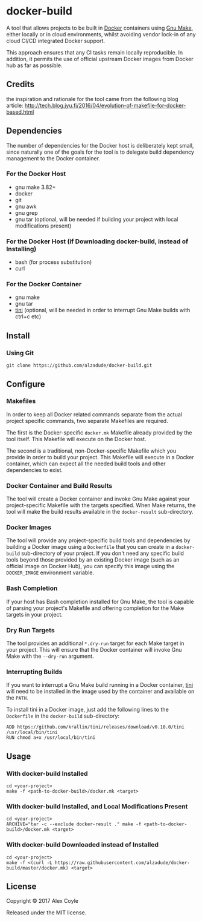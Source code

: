 # docker-build

A tool that allows projects to be built in [Docker](https://www.docker.com) containers using [Gnu Make](https://www.gnu.org/software/make), either locally or in cloud environments, whilst avoiding vendor lock-in of any cloud CI/CD integrated Docker support.

This approach ensures that any CI tasks remain locally reproducible. In addition, it permits the use of official upstream Docker images from Docker hub as far as possible.

## Credits

the inspiration and rationale for the tool came from the following blog article: http://tech.blog.jyu.fi/2016/04/evolution-of-makefile-for-docker-based.html

## Dependencies

The number of dependencies for the Docker host is deliberately kept small, since naturally one of the goals for the tool is to delegate build dependency management to the Docker container.

### For the Docker Host
- gnu make 3.82+
- docker
- git
- gnu awk
- gnu grep
- gnu tar (optional, will be needed if building your project with local modifications present)

### For the Docker Host (if Downloading docker-build, instead of Installing)
- bash (for process substitution)
- curl

### For the Docker Container
- gnu make
- gnu tar
- [tini](https://github.com/krallin/tini) (optional, will be needed in order to interrupt Gnu Make builds with ctrl+c etc)

## Install

### Using Git
```
git clone https://github.com/alzadude/docker-build.git
```

## Configure

### Makefiles

In order to keep all Docker related commands separate from the actual project specific commands, two separate Makefiles are required.

The first is the Docker-specific `docker.mk` Makefile already provided by the tool itself. This Makefile will execute on the Docker host.

The second is a traditional, non-Docker-specific Makefile which you provide in order to build your project. This Makefile will execute in a Docker container, which can expect all the needed build tools and other dependencies to exist.

### Docker Container and Build Results

The tool will create a Docker container and invoke Gnu Make against your project-specific Makefile with the targets specified. When Make returns, the tool will make the build results available in the `docker-result` sub-directory.

### Docker Images

The tool will provide any project-specific build tools and dependencies by building a Docker image using a `Dockerfile` that you can create in a `docker-build` sub-directory of your project. If you don't need any specific build tools beyond those provided by an existing Docker image (such as an official image on Docker Hub), you can specify this image using the `DOCKER_IMAGE` environment variable.

### Bash Completion

If your host has Bash completion installed for Gnu Make, the tool is capable of parsing your project's Makefile and offering completion for the Make targets in your project.

### Dry Run Targets

The tool provides an additional `*.dry-run` target for each Make target in your project. This will ensure that the Docker container will invoke Gnu Make with the `--dry-run` argument.

### Interrupting Builds

If you want to interrupt a Gnu Make build running in a Docker container, [tini](https://github.com/krallin/tini) will need to be installed in the image used by the container and available on the `PATH`.

To install tini in a Docker image, just add the following lines to the `Dockerfile` in the `docker-build` sub-directory:

```
ADD https://github.com/krallin/tini/releases/download/v0.10.0/tini /usr/local/bin/tini
RUN chmod a+x /usr/local/bin/tini
```

## Usage

### With docker-build Installed
```
cd <your-project>
make -f <path-to-docker-build>/docker.mk <target>
```
### With docker-build Installed, and Local Modifications Present
```
cd <your-project>
ARCHIVE="tar -c --exclude docker-result ." make -f <path-to-docker-build>/docker.mk <target>
```
### With docker-build Downloaded instead of Installed
```
cd <your-project>
make -f <(curl -L https://raw.githubusercontent.com/alzadude/docker-build/master/docker.mk) <target>
```

## License

Copyright © 2017 Alex Coyle

Released under the MIT license.
